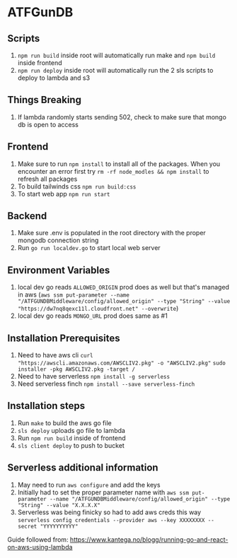 # ATFGunDB

## Scripts
1. `npm run build` inside root will automatically run make and `npm build` inside frontend
2. `npm run deploy` inside root will automatically run the 2 sls scripts to deploy to lambda and s3

## Things Breaking
1. If lambda randomly starts sending 502, check to make sure that mongo db is open to access

## Frontend 
1. Make sure to run `npm install` to install all of the packages.  When you encounter an error first try `rm -rf node_modles && npm install` to refresh all packages
2. To build tailwinds css `npm run build:css`
3. To start web app `npm run start`

## Backend
1. Make sure .env is populated in the root directory with the proper mongodb connection string
2. Run `go run localdev.go` to start local web server

## Environment Variables
1. local dev go reads `ALLOWED_ORIGIN` prod does as well but that's managed in aws (`aws ssm put-parameter --name "/ATFGUNDBMiddleware/config/allowed_origin" --type "String" --value "https://dw7nq8qexc11l.cloudfront.net" --overwrite`)
2. local dev go reads `MONGO_URL` prod does same as #1

## Installation Prerequisites
1. Need to have aws cli
    `curl "https://awscli.amazonaws.com/AWSCLIV2.pkg" -o "AWSCLIV2.pkg"`
    `sudo installer -pkg AWSCLIV2.pkg -target /`
2. Need to have serverless
    `npm install -g serverless`
3. Need serverless finch
    `npm install --save serverless-finch`

## Installation steps
1. Run `make` to build the aws go file
2. `sls deploy` uploads go file to lambda
3. Run `npm run build` inside of frontend 
4. `sls client deploy` to push to bucket

## Serverless additional information
1. May need to run `aws configure` and add the keys
2. Initially had to set the proper parameter name with `aws ssm put-parameter --name "/ATFGUNDBMiddleware/config/allowed_origin" --type "String" --value "X.X.X.X"`
3. Serverless was being finicky so had to add aws creds this way `serverless config credentials --provider aws --key XXXXXXXX --secret "YYYYYYYYYY"`

Guide followed from: https://www.kantega.no/blogg/running-go-and-react-on-aws-using-lambda